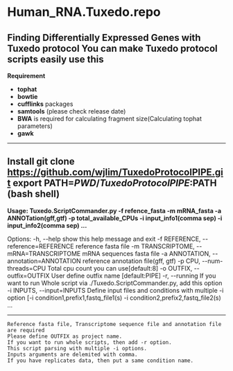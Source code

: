 Human_RNA.Tuxedo.repo
=====================

**Finding Differentially Expressed Genes with Tuxedo protocol**
You can make Tuxedo protocol scripts easily use this
--------------
**Requirement**
- **tophat**
- **bowtie**
- **cufflinks** packages 
- **samtools** (please check release date)
- **BWA** is required for calculating fragment size(Calculating tophat parameters)
- **gawk**
--------------
**Install**
git clone https://github.com/wjlim/TuxedoProtocolPIPE.git
export PATH=$PWD/TuxedoProtocolPIPE:$PATH (bash shell)
--------------
**Usage: Tuxedo.ScriptCommander.py    -f refence_fasta -m mRNA_fasta -a ANNOTation(gff,gtf)    -p total_available_CPUs -i input_info1(comma sep) -i input_info2(comma sep) ...**

Options:
  -h, --help            show this help message and exit
  -f REFERENCE, --reference=REFERENCE
                        reference fasta file
  -m TRANSCRIPTOME, --mRNA=TRANSCRIPTOME
                        mRNA sequences fasta file
  -a ANNOTATION, --annotation=ANNOTATION
                        reference annotation file(gff, gtf)
  -p CPU, --num-threads=CPU
                        Total cpu count you can use[default:8]
  -o OUTFIX, --outfix=OUTFIX
                        User define outfix name [default:PIPE]
  -r, --running         If you want to run Whole script via
                        ./Tuxedo.ScriptCommander.py, add this option
  -i INPUTS, --input=INPUTS
                        Define input files and conditions with multiple -i
                        option    [-i condition1,prefix1,fastq_file1(s) -i
                        condition2,prefix2,fastq_file2(s) ...

--------------
    Reference fasta file, Transcriptome sequence file and annotation file are required
    Please define OUTFIX as project name.
    If you want to run whole scripts, then add -r option.
    This script parsing with multiple -i options.
    Inputs arguments are delemited with comma.
    If you have replicates data, then put a same condition name.
